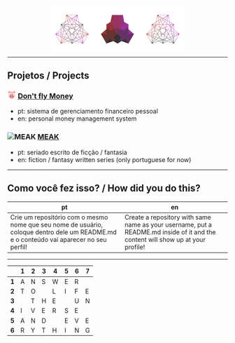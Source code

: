<p align="center">
  <img src="https://raw.githubusercontent.com/darakeon/shield-gen/main/shield-interpolated.svg" alt="escudo interpolado" title="escudo interpolado" width="100px" />
  <img src="https://raw.githubusercontent.com/darakeon/shield-gen/main/shield-filled.svg" alt="escudo preenchido" title="escudo preenchido" width="100px" />
  <img src="https://raw.githubusercontent.com/darakeon/shield-gen/main/shield-grouped.svg" alt="escudo cores por lado" title="escudo cores por lado" width="100px" />
</p>

---

## Projetos / Projects

### <img src="https://raw.githubusercontent.com/darakeon/dfm/main/site/MVC/Assets/images/pig.svg" alt="Don't fly Money" title="Don't fly Money" width="20px" /> [Don't fly Money](https://dontflymoney.com)

- pt: sistema de gerenciamento financeiro pessoal
- en: personal money management system

### <img src="https://camo.githubusercontent.com/9e3fdee1bef789dad7929323d97f949d78f82144/687474703a2f2f6d65616b2d73746f726965732e636f6d2f4173736574732f696d616765732f66616365626f6f6b2e706e67" alt="MEAK" title="MEAK" width="20px" /> [MEAK](https://meak-stories.com)

- pt: seriado escrito de ficção / fantasia
- en: fiction / fantasy written series (only portuguese for now)

---

## Como você fez isso? / How did you do this?

| pt | en |
| --- | --- |
| Crie um repositório com o mesmo nome que seu nome de usuário, coloque dentro dele um README.md e o conteúdo vai aparecer no seu perfil! | Create a repository with same name as your username, put a README.md inside of it and the content will show up at your profile! |

-------

|       | 1 | 2 | 3 | 4 | 5 | 6 | 7 |
|-------|---|---|---|---|---|---|---|
| **1** | A | N | S | W | E | R |   |
| **2** | T | O |   | L | I | F | E |
| **3** |   | T | H | E |   | U | N |
| **4** | I | V | E | R | S | E |   |
| **5** | A | N | D |   | E | V | E |
| **6** | R | Y | T | H | I | N | G |
